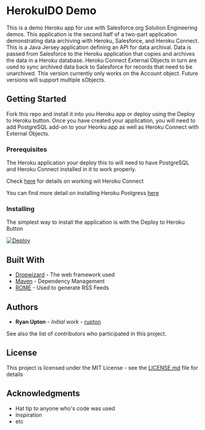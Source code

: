 # HerokuIDO Demo

This is a demo Heroku app for use with Salesforce.org Solution Engineering demos. This application is the second half of a two-part application demonstrating data archiving with Heroku, Salesforce, and Heroku Connect. This is a Java Jersey application defining an API for data archival. 
Data is passed from Salesforce to the Heroku application that copies and archives the data in a Heroku database. Heroku Connect External Objects in turn are used to sync archived data back to Salesforce for records that need to be unarchived.
This version currently only works on the Account object. Future versions will support multiple sObjects.

## Getting Started

Fork this repo and install it into you Heroku app or deploy using the Deploy to Heroku button. Once you have created your application, you will need to add PostgreSQL add-on to your Heorku app as well as Heroku Connect with External Objects.

### Prerequisites

The Heroku application your deploy this to will need to have PostgreSQL and Heroku Connect installed in it to work properly. 

Check [here](https://devcenter.heroku.com/articles/getting-started-with-heroku-and-connect-without-local-dev#introduction) for details on working wit Heroku Connect

You can find more detail on installing Heroku Postgress [here](https://devcenter.heroku.com/categories/heroku-postgres)

### Installing

The simplest way to install the application is with the Deploy to Heroku Button


[![Deploy](https://www.herokucdn.com/deploy/button.svg)](https://heroku.com/deploy?template=https://github.com/rupton/HerokuIDODemo)

## Built With

* [Dropwizard](http://www.dropwizard.io/1.0.2/docs/) - The web framework used
* [Maven](https://maven.apache.org/) - Dependency Management
* [ROME](https://rometools.github.io/rome/) - Used to generate RSS Feeds


## Authors

* **Ryan Upton** - *Initial work* - [rupton](https://github.com/rupton)

See also the list of contributors who participated in this project.

## License

This project is licensed under the MIT License - see the [LICENSE.md](LICENSE.md) file for details

## Acknowledgments

* Hat tip to anyone who's code was used
* Inspiration
* etc
